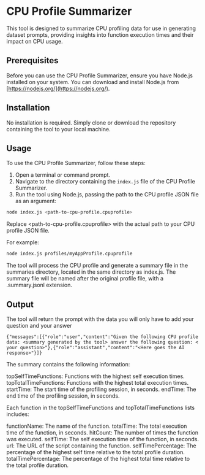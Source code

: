 # CPU Profile Summarizer

This tool is designed to summarize CPU profiling data for use in generating dataset prompts, providing insights into function execution times and their impact on CPU usage.

## Prerequisites

Before you can use the CPU Profile Summarizer, ensure you have Node.js installed on your system. You can download and install Node.js from [https://nodejs.org/](https://nodejs.org/).

## Installation

No installation is required. Simply clone or download the repository containing the tool to your local machine.

## Usage

To use the CPU Profile Summarizer, follow these steps:

1. Open a terminal or command prompt.
2. Navigate to the directory containing the `index.js` file of the CPU Profile Summarizer.
3. Run the tool using Node.js, passing the path to the CPU profile JSON file as an argument:

```bash
node index.js <path-to-cpu-profile.cpuprofile>
```

Replace <path-to-cpu-profile.cpuprofile> with the actual path to your CPU profile JSON file.

For example:

```bash
node index.js profiles/myAppProfile.cpuprofile
```

The tool will process the CPU profile and generate a summary file in the summaries directory, located in the same directory as index.js. The summary file will be named after the original profile file, with a .summary.jsonl extension.

## Output

The tool will return the prompt with the data you will only have to add your question and your answer

```jsonl
{"messages":[{"role":"user","content":"Given the following CPU profile data: <summary generated by the tool> answer the following question: < your question>"},{"role":"assistant","content":"<Here goes the AI response>"}]}
```

The summary contains the following information:

topSelfTimeFunctions: Functions with the highest self execution times.
topTotalTimeFunctions: Functions with the highest total execution times.
startTime: The start time of the profiling session, in seconds.
endTime: The end time of the profiling session, in seconds.

Each function in the topSelfTimeFunctions and topTotalTimeFunctions lists includes:

functionName: The name of the function.
totalTime: The total execution time of the function, in seconds.
hitCount: The number of times the function was executed.
selfTime: The self execution time of the function, in seconds.
url: The URL of the script containing the function.
selfTimePercentage: The percentage of the highest self time relative to the total profile duration.
totalTimePercentage: The percentage of the highest total time relative to the total profile duration.
